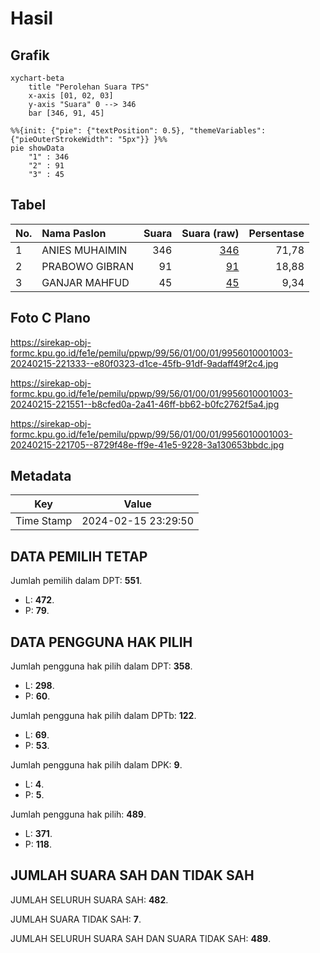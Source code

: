 # Hasil

## Grafik

```mermaid
xychart-beta
    title "Perolehan Suara TPS"
    x-axis [01, 02, 03]
    y-axis "Suara" 0 --> 346
    bar [346, 91, 45]
```

```mermaid
%%{init: {"pie": {"textPosition": 0.5}, "themeVariables": {"pieOuterStrokeWidth": "5px"}} }%%
pie showData
    "1" : 346
    "2" : 91
    "3" : 45
```

## Tabel

| No. | Nama Paslon    | Suara | Suara (raw) | Persentase |
|:--- |:-------------- | -----:| -----------:| ----------:|
| 1   | ANIES MUHAIMIN | 346   | [346][p-1]  | 71,78      |
| 2   | PRABOWO GIBRAN | 91    | [91][p-2]   | 18,88      |
| 3   | GANJAR MAHFUD  | 45    | [45][p-3]   | 9,34       |


[p-1]: https://github.com/gigit-pemilu/pemilu-2024-99-luar-negeri/blob/main/pilpres/hitung-suara/sub/99-luar-negeri/sub/56-kairo-mesir/sub/01-kairo-mesir/sub/0001-kairo-mesir/sub/003-tps-002/sub/paslon-1.txt
[p-2]: https://github.com/gigit-pemilu/pemilu-2024-99-luar-negeri/blob/main/pilpres/hitung-suara/sub/99-luar-negeri/sub/56-kairo-mesir/sub/01-kairo-mesir/sub/0001-kairo-mesir/sub/003-tps-002/sub/paslon-2.txt
[p-3]: https://github.com/gigit-pemilu/pemilu-2024-99-luar-negeri/blob/main/pilpres/hitung-suara/sub/99-luar-negeri/sub/56-kairo-mesir/sub/01-kairo-mesir/sub/0001-kairo-mesir/sub/003-tps-002/sub/paslon-3.txt

## Foto C Plano

https://sirekap-obj-formc.kpu.go.id/fe1e/pemilu/ppwp/99/56/01/00/01/9956010001003-20240215-221333--e80f0323-d1ce-45fb-91df-9adaff49f2c4.jpg

https://sirekap-obj-formc.kpu.go.id/fe1e/pemilu/ppwp/99/56/01/00/01/9956010001003-20240215-221551--b8cfed0a-2a41-46ff-bb62-b0fc2762f5a4.jpg

https://sirekap-obj-formc.kpu.go.id/fe1e/pemilu/ppwp/99/56/01/00/01/9956010001003-20240215-221705--8729f48e-ff9e-41e5-9228-3a130653bbdc.jpg


## Metadata

| Key        | Value               |
| ---------- | ------------------- |
| Time Stamp | 2024-02-15 23:29:50 |


## DATA PEMILIH TETAP

Jumlah pemilih dalam DPT: **551**.
 * L: **472**.
 * P: **79**.

## DATA PENGGUNA HAK PILIH

Jumlah pengguna hak pilih dalam DPT: **358**.
 * L: **298**.
 * P: **60**.

Jumlah pengguna hak pilih dalam DPTb: **122**.
 * L: **69**.
 * P: **53**.

Jumlah pengguna hak pilih dalam DPK: **9**.
 * L: **4**.
 * P: **5**.

Jumlah pengguna hak pilih: **489**.
 * L: **371**.
 * P: **118**.

## JUMLAH SUARA SAH DAN TIDAK SAH

JUMLAH SELURUH SUARA SAH: **482**.

JUMLAH SUARA TIDAK SAH: **7**.

JUMLAH SELURUH SUARA SAH DAN SUARA TIDAK SAH: **489**.


